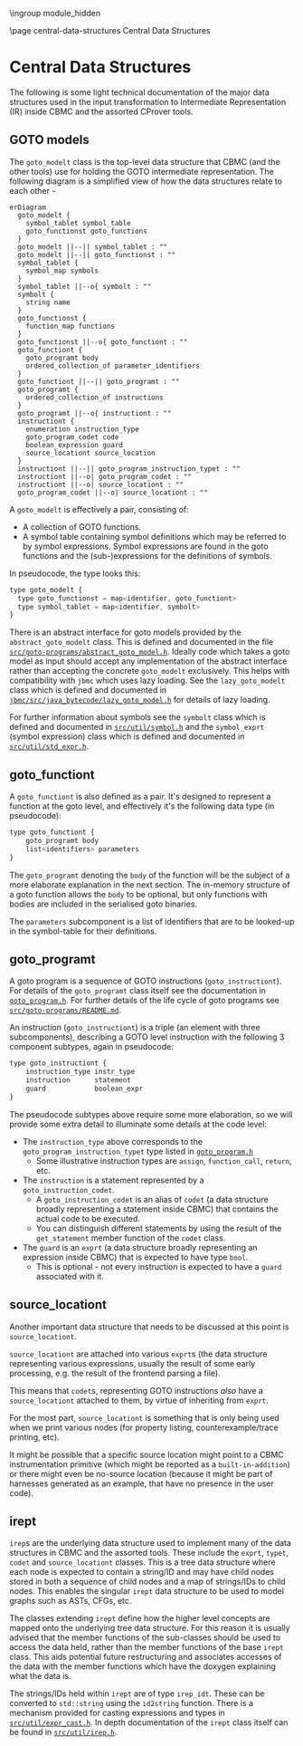 \ingroup module_hidden

\page central-data-structures Central Data Structures

# Central Data Structures

The following is some light technical documentation of the major data structures
used in the input transformation to Intermediate Representation (IR) inside
CBMC and the assorted CProver tools.

## GOTO models

The `goto_modelt` class is the top-level data structure that CBMC (and the other
tools) use for holding the GOTO intermediate representation. The following
diagram is a simplified view of how the data structures relate to each other -

```mermaid
erDiagram
  goto_modelt {
    symbol_tablet symbol_table
    goto_functionst goto_functions
  }
  goto_modelt ||--|| symbol_tablet : ""
  goto_modelt ||--|| goto_functionst : ""
  symbol_tablet {
    symbol_map symbols
  }
  symbol_tablet ||--o{ symbolt : ""
  symbolt {
    string name
  }
  goto_functionst {
    function_map functions
  }
  goto_functionst ||--o{ goto_functiont : ""
  goto_functiont {
    goto_programt body
    ordered_collection_of parameter_identifiers
  }
  goto_functiont ||--|| goto_programt : ""
  goto_programt {
    ordered_collection_of instructions
  }
  goto_programt ||--o{ instructiont : ""
  instructiont {
    enumeration instruction_type
    goto_program_codet code
    boolean_expression guard
    source_locationt source_location
  }
  instructiont ||--|| goto_program_instruction_typet : ""
  instructiont ||--o| goto_program_codet : ""
  instructiont ||--o| source_locationt : ""
  goto_program_codet ||--o| source_locationt : ""
```

A `goto_modelt` is effectively a pair, consisting of:

* A collection of GOTO functions.
* A symbol table containing symbol definitions which may be referred to by
  symbol expressions. Symbol expressions are found in the goto functions and the
  (sub-)expressions for the definitions of symbols.

In pseudocode, the type looks this:

```js
type goto_modelt {
  type goto_functionst = map<identifier, goto_functiont>
  type symbol_tablet = map<identifier, symbolt>
}
```

There is an abstract interface for goto models provided by the
`abstract_goto_modelt` class. This is defined and documented in the file
[`src/goto-programs/abstract_goto_model.h`](../../src/goto-programs/abstract_goto_model.h).
Ideally code which takes a goto model as input should accept any implementation
of the abstract interface rather than accepting the concrete `goto_modelt`
exclusively. This helps with compatibility with `jbmc` which uses lazy loading.
See the `lazy_goto_modelt` class which is defined and documented in
[`jbmc/src/java_bytecode/lazy_goto_model.h`](../../jbmc/src/java_bytecode/lazy_goto_model.h)
for details of lazy loading.

For further information about symbols see the `symbolt` class which is defined
and documented in [`src/util/symbol.h`](../../src/util/symbol.h) and the
`symbol_exprt` (symbol expression) class which is defined and documented in
[`src/util/std_expr.h`](../../src/util/std_expr.h).

## goto_functiont

A `goto_functiont` is also defined as a pair. It's designed to represent a function
at the goto level, and effectively it's the following data type (in pseudocode):

```js
type goto_functiont {
    goto_programt body
    list<identifiers> parameters
}
```

The `goto_programt` denoting the `body` of the function will be the subject of
a more elaborate explanation in the next section. The in-memory structure of a
goto function allows the `body` to be optional, but only functions with bodies
are included in the serialised goto binaries.

The `parameters` subcomponent is a list of identifiers that are to be looked-up
in the symbol-table for their definitions.

## goto_programt

A  goto program  is a sequence of GOTO instructions (`goto_instructiont`). For
details of the `goto_programt` class itself see the documentation in
[`goto_program.h`](../../src/goto-programs/goto_program.h). For further details
of the life cycle of goto programs see
[`src/goto-programs/README.md`](https://github.com/diffblue/cbmc/blob/develop/src/goto-programs/README.md).

An instruction (`goto_instructiont`) is a triple (an element with three subcomponents),
describing a GOTO level instruction with the following 3 component subtypes,
again in pseudocode:

```js
type goto_instructiont {
    instruction_type instr_type
    instruction      statement
    guard            boolean_expr
}
```

The pseudocode subtypes above require some more elaboration, so we will provide some extra
detail to illuminate some details at the code level:

* The `instruction_type` above corresponds to the `goto_program_instruction_typet` type
  listed in [`goto_program.h`](../../src/goto-programs/goto_program.h)
  * Some illustrative instruction types are `assign`, `function_call`, `return`, etc.
* The `instruction` is a statement represented by a `goto_instruction_codet`.
  * A `goto_instruction_codet` is an alias of `codet` (a data structure broadly representing
    a statement inside CBMC) that contains the actual code to be executed.
  * You can distinguish different statements by using the result of the
    `get_statement` member function of the `codet` class.
* The `guard` is an `exprt` (a data structure broadly representing an expression inside CBMC)
  that is expected to have type `bool`.
  * This is optional - not every instruction is expected to have a `guard` associated with it.

## source_locationt

Another important data structure that needs to be discussed at this point is
`source_locationt`.

`source_locationt` are attached into various `exprt`s (the data structure representing
various expressions, usually the result of some early processing, e.g. the result of the
frontend parsing a file).

This means that `codet`s, representing GOTO instructions *also* have a `source_locationt`
attached to them, by virtue of inheriting from `exprt`.

For the most part, `source_locationt` is something that is only being used when we print
various nodes (for property listing, counterexample/trace printing, etc).

It might be possible that a specific source location might point to a CBMC instrumentation
primitive (which might be reported as a `built-in-addition`) or there might even be no-source
location (because it might be part of harnesses generated as an example, that have no presence
in the user code).

## irept

`irep`s are the underlying data structure used to implement many of the data
structures in CBMC and the assorted tools. These include the `exprt`, `typet`,
`codet` and `source_locationt` classes. This is a tree data structure where
each node is expected to contain a string/ID and may have child nodes stored in
both a sequence of child nodes and a map of strings/IDs to child nodes. This
enables the singular `irept` data structure to be used to model graphs such as
ASTs, CFGs, etc.

The classes extending `irept` define how the higher level concepts are mapped
onto the underlying tree data structure. For this reason it is usually advised
that the member functions of the sub-classes should be used to access the data
held, rather than the member functions of the base `irept` class. This aids
potential future restructuring and associates accesses of the data with the
member functions which have the doxygen explaining what the data is.

The strings/IDs held within `irept` are of type `irep_idt`. These can be
converted to `std::string` using the `id2string` function. There is a mechanism
provided for casting expressions and types in
[`src/util/expr_cast.h`](../../src/util/expr_cast.h). In depth documentation
of the `irept` class itself can be found in
[`src/util/irep.h`](../../src/util/irep.h).
